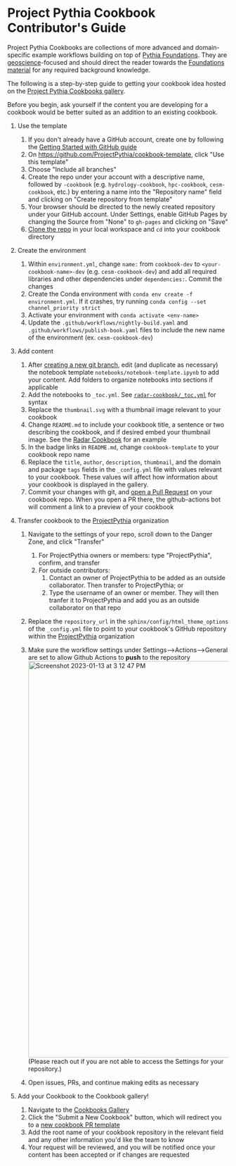 # Project Pythia Cookbook Contributor's Guide

Project Pythia Cookbooks are collections of more advanced and domain-specific example
workflows building on top of [Pythia Foundations](https://foundations.projectpythia.org/landing-page.html).
They are [geoscience](https://en.wikipedia.org/wiki/Earth_science)-focused
and should direct the reader towards the [Foundations material](https://foundations.projectpythia.org/landing-page.html) for any required
background knowledge.

The following is a step-by-step guide to getting your cookbook idea
hosted on the [Project Pythia Cookbooks gallery](https://cookbooks.projectpythia.org).

Before you begin, ask yourself if the content you are developing for a cookbook would be better suited as an addition to an existing cookbook.

1. Use the template
   1. If you don't already have a GitHub account, create one by following the [Getting Started with GitHub guide](https://foundations.projectpythia.org/foundations/getting-started-github.html)
   1. On https://github.com/ProjectPythia/cookbook-template, click "Use this template"
   1. Choose "Include all branches"
   1. Create the repo under your account with a descriptive name, followed by `-cookbook` (e.g. `hydrology-cookbook`, `hpc-cookbook`, `cesm-cookbook`, etc.) by entering a name into the "Repository name" field and clicking on "Create repository from template"
   1. Your browser should be directed to the newly created repository under your GitHub account. Under Settings, enable GitHub Pages by changing the Source from "None" to `gh-pages` and clicking on "Save"
   1. [Clone the repo](https://foundations.projectpythia.org/foundations/github/github-cloning-forking.html) in your local workspace and `cd` into your cookbook directory
1. Create the environment
   1. Within `environment.yml`, change `name:` from `cookbook-dev` to `<your-cookbook-name>-dev` (e.g. `cesm-cookbook-dev`) and add all required libraries and other dependencies under `dependencies:`. Commit the changes
   1. Create the Conda environment with `conda env create -f environment.yml`. If it crashes, try running `conda config --set channel_priority strict`
   1. Activate your environment with `conda activate <env-name>`
   1. Update the `.github/workflows/nightly-build.yaml` and `.github/workflows/publish-book.yaml` files to include the new name of the environment (ex. `cesm-cookbook-dev`)
1. Add content
   1. After [creating a new git branch](https://foundations.projectpythia.org/foundations/github/git-branches.html), edit (and duplicate as necessary) the notebook template `notebooks/notebook-template.ipynb` to add your content. Add folders to organize notebooks into sections if applicable
   1. Add the notebooks to `_toc.yml`. See [`radar-cookbook/_toc.yml`](https://github.com/ProjectPythia/radar-cookbook/blob/main/_toc.yml) for syntax
   1. Replace the `thumbnail.svg` with a thumbnail image relevant to your cookbook
   1. Change `README.md` to include your cookbook title, a sentence or two describing the cookbook, and if desired embed your thumbnail image. See the [Radar Cookbook](https://github.com/ProjectPythia/radar-cookbook/blob/main/README.md) for an example
   1. In the badge links in `README.md`, change `cookbook-template` to your cookbook repo name
   1. Replace the `title`, `author`, `description`, `thumbnail`, and the domain and package `tags` fields in the `_config.yml` file with values relevant to your cookbook. These values will affect how information about your cookbook is displayed in the gallery.
   1. Commit your changes with git, and [open a Pull Request](https://foundations.projectpythia.org/foundations/github/github-pull-request.html) on your cookbook repo. When you open a PR there, the github-actions bot will comment a link to a preview of your cookbook
1. Transfer cookbook to the [ProjectPythia](https://github.com/ProjectPythia) organization

   1. Navigate to the settings of your repo, scroll down to the Danger Zone, and click "Transfer"
      1. For ProjectPythia owners or members: type "ProjectPythia", confirm, and transfer
      1. For outside contributors:
         1. Contact an owner of ProjectPythia to be added as an outside collaborator. Then transfer to ProjectPythia; or
         1. Type the username of an owner or member. They will then tranfer it to ProjectPythia and add you as an outside collaborator on that repo
   1. Replace the `repository_url` in the `sphinx/config/html_theme_options` of the `_config.yml` file to point to your cookbook's GitHub repository within the [ProjectPythia](https://github.com/ProjectPythia) organization
   1. Make sure the workflow settings under Settings-->Actions-->General are set to allow Github Actions to **push** to the repository <img width="901" alt="Screenshot 2023-01-13 at 3 12 47 PM" src="https://user-images.githubusercontent.com/26660300/212428991-cd0ae2f0-73ca-40d8-b983-f122359463aa.png"> (Please reach out if you are not able to access the Settings for your repository.)

   1. Open issues, PRs, and continue making edits as necessary

1. Add your Cookbook to the Cookbook gallery!
   1. Navigate to the [Cookbooks Gallery](https://cookbooks.projectpythia.org/)
   1. Click the "Submit a New Cookbook" button, which will redirect you to a [new cookbook PR template](https://github.com/ProjectPythia/cookbook-gallery/issues/new?assignees=ProjectPythia%2Feducation&labels=content%2Ccookbook-gallery-submission&template=update-cookbook-gallery.yaml&title=Update+Gallery+with+new+Cookbook)
   1. Add the root name of your cookbook repository in the relevant field and any other information you'd like the team to know
   1. Your request will be reviewed, and you will be notified once your content has been accepted or if changes are requested
